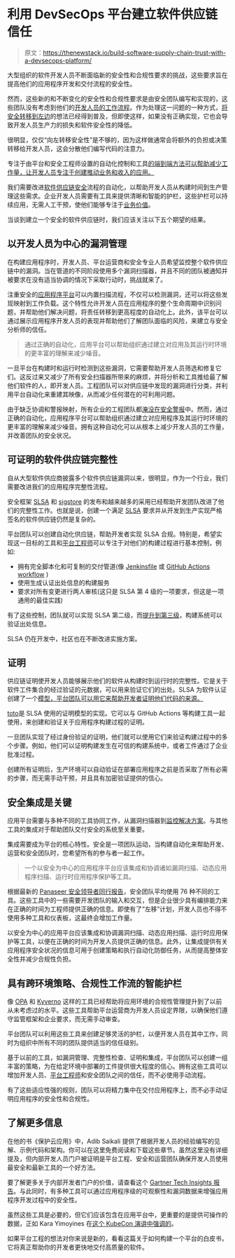 # 利用 DevSecOps 平台建立软件供应链信任

> 原文：<https://thenewstack.io/build-software-supply-chain-trust-with-a-devsecops-platform/>

大型组织的软件开发人员不断面临新的安全性和合规性要求的挑战，这些要求旨在提高他们的应用程序开发和交付流程的安全性。

然而，这些新的和不断变化的安全性和合规性要求是由安全团队编写和实现的，这些团队没有考虑到他们的[开发人员的工作流程](https://tanzu.vmware.com/content/ebooks/securing-cloud-applications?utm_source=thenewstack.io&utm_medium=referral&utm_content=TNS6)。作为处理这一问题的一种方式，[将安全转移到左边](https://thenewstack.io/golden-paths-start-with-a-shift-left/)的想法已经得到普及，但即使这样，如果没有正确实现，它也会导致开发人员生产力的损失和软件安全性的降低。

很明显，仅仅“向左转移安全性”是不够的，因为这样做通常会将额外的负担或决策转移给开发人员，这会分散他们编写代码的注意力。

专注于由平台和安全工程师设置的自动化控制和工具[的端到端方法可以帮助减少工作量，让开发人员专注于创建推动业务和收入的应用。](https://thenewstack.io/vmware-targets-the-platform-engineer/)

我们需要改进[软件供应链安全](https://tanzu.vmware.com/what-is-a-secure-software-supply-chain?utm_source=thenewstack.io&utm_medium=referral&utm_content=TNS6)流程的自动化，以帮助开发人员从构建时间到生产管理这些需求。企业开发人员需要有工具来提供清晰和智能的护栏，这些护栏可以持续应用，无需人工干预，使他们能够专注于[业务价值](https://thenewstack.io/vmware-to-be-acquired-by-broadcom-in-a-61-billion-deal/)。

当谈到建立一个安全的软件供应链时，我们应该关注以下五个期望的结果。

## 以开发人员为中心的漏洞管理

在构建应用程序时，开发人员、平台运营商和安全专业人员希望监控整个软件供应链中的漏洞。当在管道的不同阶段使用多个漏洞扫描器，并且不同的团队被通知并被要求在没有适当协调的情况下采取行动时，挑战就来了。

注重安全的[应用程序平台](https://thenewstack.io/vmware-tanzu-application-platform-a-portable-paas-for-kubernetes/)可以内置扫描流程，不仅可以检测漏洞，还可以将这些发现映射到工作负载。这个特性允许开发人员在应用程序的整个生命周期中识别问题，并帮助他们解决问题，将责任转移到更高程度的自动化上。此外，该平台可以通过展示应用程序开发人员的表现并帮助他们了解团队面临的风险，来建立与安全分析师的信任。

> 通过正确的自动化，应用平台可以帮助组织通过建立对应用及其运行时环境的更丰富的理解来减少噪音。

一旦平台在构建时和运行时检测到这些漏洞，它需要帮助开发人员筛选和修复它们。这反过来又减少了所有安全扫描器所带来的麻烦，并将分析和工具推给最了解他们软件的人，即开发人员。工程团队可以对供应链中发现的漏洞进行分类，并利用平台自动化来重建其映像，从而减少任何潜在的可利用问题。

由于缺乏协调和警报映射，所有企业的工程团队都[淹没在安全警报](https://tanzu.vmware.com/content/blog/cloudnativesecuritycon-2023-takeaways?utm_source=thenewstack.io&utm_medium=referral&utm_content=TNS6)中。然而，通过正确的自动化，应用程序平台可以帮助组织通过建立对应用程序及其运行时环境的更丰富的理解来减少噪音。拥有这种自动化可以从根本上减少开发人员的工作量，并改善团队的安全状况。

## 可证明的软件供应链完整性

自从大型软件供应商披露多个软件供应链漏洞以来，很明显，作为一个行业，我们需要改进我们的应用程序完整性流程。

安全框架 [SLSA](https://slsa.dev/) 和 [sigstore](https://www.sigstore.dev/) 的发布和越来越多的采用已经帮助开发团队改进了他们的完整性工作。也就是说，创建一个满足 [SLSA](https://slsa.dev/spec/v0.1/levels) 要求并从开发到生产实现严格签名的软件供应链仍然是复杂的。

平台团队可以创建自动化供应链，帮助开发者实现 SLSA 合规。特别是，希望实现这一目标的工具和[平台工程师](https://tanzu.vmware.com/platform-engineering?utm_source=thenewstack.io&utm_medium=referral&utm_content=TNS6)可以专注于对他们的构建过程进行基本控制，例如:

*   拥有完全脚本化和可复制的交付管道(像 [Jenkinsfile](https://www.jenkins.io/doc/book/pipeline/jenkinsfile/) 或 [GitHub Actions workflow](https://docs.github.com/en/actions/learn-github-actions/understanding-github-actions#create-an-example-workflow) )
*   使用生成认证出处信息的构建服务
*   要求对所有变更进行两人审核(这只是 SLSA 第 4 级的一项要求，但这是一项通用的最佳实践)

有了这些控制，团队就可以实现 SLSA 第二级，而[提升到第三级](https://slsa.dev/spec/v0.1/requirements)，构建系统可以验证出处信息。

SLSA 仍在开发中，社区也在不断改进实施方案。

## 证明

供应链证明使开发人员能够展示他们的软件从构建时到运行时的完整性。它是关于软件工件集合的经过验证的元数据，可以用来验证它们的出处。SLSA 为软件认证创建了一个[模型，平台团队可以用它来帮助开发者证明他们代码的来源。](https://slsa.dev/attestation-model)

[toto](https://in-toto.io/)是 SLSA 使用的证明模型的实现。它可以与 GitHub Actions 等构建工具一起使用，来创建和验证关于应用程序构建过程的证明。

一旦团队实现了经过身份验证的证明，他们就可以使用它们来验证构建过程中的多个步骤。例如，他们可以证明构建发生在可信的构建系统中，或者工件通过了企业批准过程。

创建所有证明后，生产环境可以自动验证在部署应用程序之前是否采取了所有必需的步骤，而无需手动干预，并且具有加密验证提供的信心。

## 安全集成是关键

应用平台需要与多种不同的工具协同工作，从漏洞扫描器到[监控解决方案](https://www.vmware.com/products/aria-operations-for-applications.html?utm_source=thenewstack.io&utm_medium=referral&utm_content=TNS6)。与其他工具的集成对于帮助团队交付安全的系统至关重要。

集成需要成为平台的核心特性。安全是一项团队运动，当构建自动化来帮助开发、运营和安全团队时，您希望所有的参与者一起工作。

> 一个以安全为中心的应用程序平台应该集成和协调诸如漏洞扫描、动态应用程序扫描、运行时应用程序保护等工具。

根据最新的 [Panaseer 安全领导者同行报告](https://panaseer.com/reports-papers/report/2022-security-leaders-peer-report/)，安全团队平均使用 76 种不同的工具。这些工具中的一些需要开发团队的输入和交互，但是企业很少具有编排能力来在正确的时间为工程师提供正确的信息。即使有了“左移”计划，开发人员也不得不使用多种工具和仪表板，这最终会增加工作量。

以安全为中心的应用平台应该集成和协调漏洞扫描、动态应用扫描、运行时应用保护等工具，以便在正确的时间为开发人员提供正确的信息。此外，让集成提供有关应用程序安全状况的信息可用于创建策略和执行自动化防御任务，从而提高整体安全性并减少合规性负担。

## 具有跨环境策略、合规性工作流的智能护栏

像 [OPA](https://www.openpolicyagent.org/) 和 [Kyverno](https://kyverno.io/) 这样的工具已经帮助将应用环境的合规性管理提升到了以前从未考虑过的水平。这些工具帮助平台运营商为开发人员设定界限，以确保他们遵守监管框架和企业要求，而无需手动审查。

平台团队可以利用这些工具来创建足够灵活的护栏，以便开发人员在其中工作，同时为组织中所有不同的团队提供适当的信任级别。

基于以前的工具，如漏洞管理、完整性检查、证明和集成，平台团队可以创建一组丰富的策略，为在给定环境中部署的工件提供很大程度的信心。拥有这些工具可以增加开发人员、[平台工程师](https://tanzu.vmware.com/content/analyst-reports/technology-trends-for-2023-platform-engineering?utm_source=thenewstack.io&utm_medium=referral&utm_content=TNS6)和安全团队之间的信任，而不必使用手动流程。

有了这些适应性强的规则，团队可以将精力集中在交付应用程序上，而不必手动证明应用程序的安全性和合规性。

## 了解更多信息

在他的书《保护云应用》中，Adib Saikali 提供了根据开发人员的经验编写的见解、示例代码和架构。你可以在这里免费阅读和下载这些章节。虽然这里没有详细提及，但内部开发人员门户被证明是平台工程、安全和运营团队确保开发人员使用最安全和最新工具的一个好方法。

要了解更多关于内部开发者门户的价值，请查看这个 [Gartner Tech Insights 报告](https://tanzu.vmware.com/content/analyst-reports/innovation-insight-for-internal-developer-portals?utm_source=thenewstack.io&utm_medium=referral&utm_content=TNS6)。与此同时，有多种工具可以通过应用程序级的可观察性和漏洞数据来增强应用程序开发过程中的安全性。

虽然这些工具是必要的，但它们应该包含在应用平台中，更重要的是提供可操作的数据，正如 Kara Yimoyines 在[这个 KubeCon 演讲中强调的](https://www.youtube.com/watch?v=4dg7jJDo9tU.)。

如果平台工程的想法对你来说是新的，看看这篇关于如何构建一个平台的白皮书，它将真正帮助你的开发者更快地交付高质量的软件。

<svg xmlns:xlink="http://www.w3.org/1999/xlink" viewBox="0 0 68 31" version="1.1"><title>Group</title> <desc>Created with Sketch.</desc></svg>